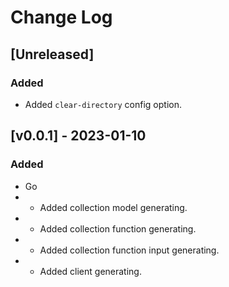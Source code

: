 # Change Log

## [Unreleased]

### Added

- Added `clear-directory` config option.

## [v0.0.1] - 2023-01-10

### Added

- Go
- - Added collection model generating.
- - Added collection function generating.
- - Added collection function input generating.
- - Added client generating.
